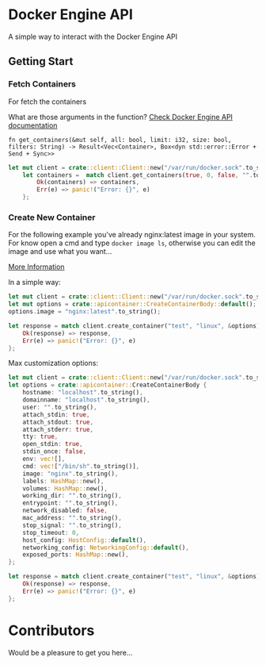 # Docker Engine API

A simple way to interact with the Docker Engine API

## Getting Start

### Fetch Containers

For fetch the containers

What are those arguments in the function? [Check Docker Engine API documentation](https://docs.docker.com/engine/api/v1.41/#tag/Container/operation/ContainerList)

```
fn get_containers(&mut self, all: bool, limit: i32, size: bool, filters: String) -> Result<Vec<Container>, Box<dyn std::error::Error + Send + Sync>>
```

```rust
let mut client = crate::client::Client::new("/var/run/docker.sock".to_string());
    let containers =  match client.get_containers(true, 0, false, "".to_string()) {
        Ok(containers) => containers,
        Err(e) => panic!("Error: {}", e)
    };
```

### Create New Container

For the following example you've already nginx:latest image in your system. For know open a cmd and type `docker image ls`, otherwise you can edit the image and use what you want...

[More Information](https://docs.docker.com/engine/api/v1.41/#tag/Container/operation/ContainerCreate)

In a simple way:

```rust
let mut client = crate::client::Client::new("/var/run/docker.sock".to_string());
let mut options = crate::apicontainer::CreateContainerBody::default();
options.image = "nginx:latest".to_string();

let response = match client.create_container("test", "linux", &options) {
    Ok(response) => response,
    Err(e) => panic!("Error: {}", e)
};
```

Max customization options:

```rust
let mut client = crate::client::Client::new("/var/run/docker.sock".to_string());
let options = crate::apicontainer::CreateContainerBody {
    hostname: "localhost".to_string(),
    domainname: "localhost".to_string(),
    user: "".to_string(),
    attach_stdin: true,
    attach_stdout: true,
    attach_stderr: true,
    tty: true,
    open_stdin: true,
    stdin_once: false,
    env: vec![],
    cmd: vec!["/bin/sh".to_string()],
    image: "nginx".to_string(),
    labels: HashMap::new(),
    volumes: HashMap::new(),
    working_dir: "".to_string(),
    entrypoint: "".to_string(),
    network_disabled: false,
    mac_address: "".to_string(),
    stop_signal: "".to_string(),
    stop_timeout: 0,
    host_config: HostConfig::default(),
    networking_config: NetworkingConfig::default(),
    exposed_ports: HashMap::new(),
};

let response = match client.create_container("test", "linux", &options) {
    Ok(response) => response,
    Err(e) => panic!("Error: {}", e)
};
```

# Contributors

Would be a pleasure to get you here...